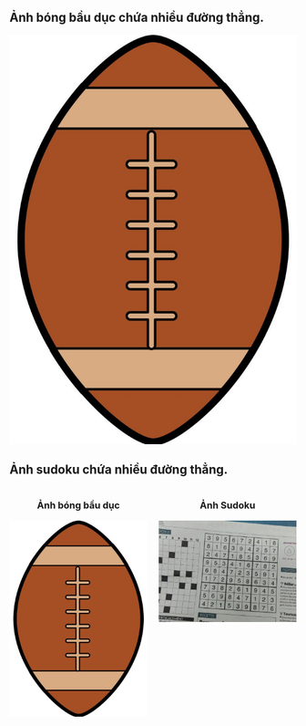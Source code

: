 ## Ảnh bóng bầu dục chứa nhiều đường thẳng.

![alt text](hi.jpg)

## Ảnh sudoku chứa nhiều đường thẳng.

<div style="display: flex; justify-content: center; gap: 20px;">
  <div style="text-align: center;">
    <h3>Ảnh bóng bầu dục</h3>
    <img src="images/hi.jpg" width="400" alt="Ảnh bóng bầu dục">
  </div>
  <div style="text-align: center;">
    <h3>Ảnh Sudoku</h3>
    <img src="images/1.jpg" width="400" alt="Ảnh Sudoku">
  </div>
</div>
